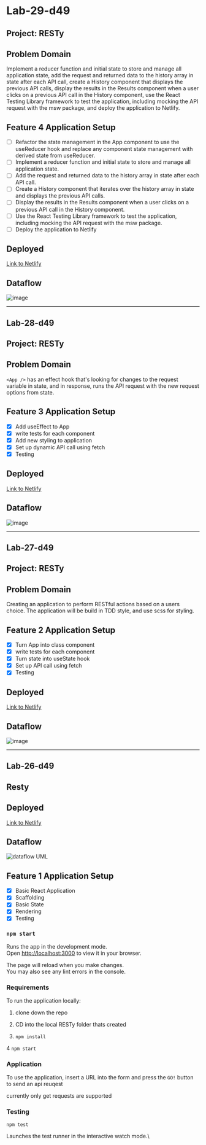 <!-- @format -->

# Lab-29-d49

## Project: RESTy

## Problem Domain

Implement a reducer function and initial state to store and manage all application state, add the request and returned data to the history array in state after each API call, create a History component that displays the previous API calls, display the results in the Results component when a user clicks on a previous API call in the History component, use the React Testing Library framework to test the application, including mocking the API request with the msw package, and deploy the application to Netlify.

## Feature 4 Application Setup

- [ ] Refactor the state management in the App component to use the useReducer hook and replace any component state management with derived state from useReducer.
- [ ] Implement a reducer function and initial state to store and manage all application state.
- [ ] Add the request and returned data to the history array in state after each API call.
- [ ] Create a History component that iterates over the history array in state and displays the previous API calls.
- [ ] Display the results in the Results component when a user clicks on a previous API call in the History component.
- [ ] Use the React Testing Library framework to test the application, including mocking the API request with the msw package.
- [ ] Deploy the application to Netlify

## Deployed

[Link to Netlify](https://wondrous-brioche-c3fbac.netlify.app)

## Dataflow

![image](https://user-images.githubusercontent.com/105423307/210675199-3788d36c-fe53-4cdc-9f35-6f823fc50e6f.png)

---

## Lab-28-d49

## Project: RESTy

## Problem Domain

`<App />` has an effect hook that's looking for changes to the request variable in state, and in response, runs the API request with the new request options from state.

## Feature 3 Application Setup

- [x] Add useEffect to App
- [x] write tests for each component
- [x] Add new styling to application
- [x] Set up dynamic API call using fetch
- [x] Testing

## Deployed

[Link to Netlify](https://28resty-d49.netlify.app)

## Dataflow

![image](https://user-images.githubusercontent.com/105423307/210675199-3788d36c-fe53-4cdc-9f35-6f823fc50e6f.png)

---

## Lab-27-d49

## Project: RESTy

## Problem Domain

Creating an application to perform RESTful actions based on a users choice. The application will be build in TDD style, and use scss for styling.

## Feature 2 Application Setup

- [x] Turn App into class component
- [x] write tests for each component
- [x] Turn state into useState hook
- [x] Set up API call using fetch
- [x] Testing

## Deployed

[Link to Netlify](https://resty-d49.netlify.app/)

## Dataflow

![image](https://user-images.githubusercontent.com/105423307/210473276-5ee55ea7-d47a-4ab3-b1b8-478f4f2e57bf.png)

---

## Lab-26-d49

## Resty

## Deployed

[Link to Netlify](https://tiny-malabi-b65515.netlify.app)

## Dataflow

![dataflow UML](https://user-images.githubusercontent.com/105423307/210279444-4703151f-9add-4cf9-916e-79a2bcc1643d.png)

## Feature 1 Application Setup

- [x] Basic React Application
- [x] Scaffolding
- [x] Basic State
- [x] Rendering
- [x] Testing

### `npm start`

Runs the app in the development mode.\
Open [http://localhost:3000](http://localhost:3000) to view it in your browser.

The page will reload when you make changes.\
You may also see any lint errors in the console.

### Requirements

To run the application locally:

1. clone down the repo

2. CD into the local RESTy folder thats created

3. `npm install`

4 `npm start`

### Application

To use the application, insert a URL into the form and press the `GO!` button to send an api reuqest

currently only get requests are supported

### Testing

`npm test`

Launches the test runner in the interactive watch mode.\
